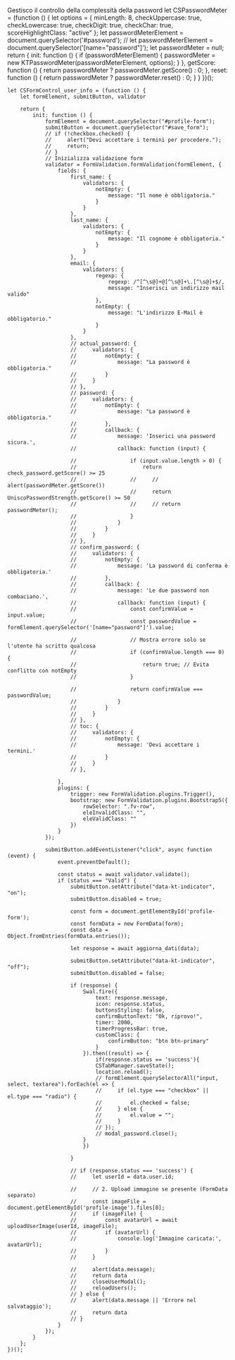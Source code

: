 Gestisco il controllo della complessità della password
    let CSPasswordMeter = (function () {
        let  options = {
            minLength: 8,
            checkUppercase: true,
            checkLowercase: true,
            checkDigit: true,
            checkChar: true,
            scoreHighlightClass: "active"
        };
        let passwordMeterElement = document.querySelector('#password');
        // let passwordMeterElement = document.querySelector('[name="password"]');
        let passwordMeter = null;
        return {
            init: function () {
                if (passwordMeterElement) {
                    passwordMeter = new KTPasswordMeter(passwordMeterElement, options);
                }
            },
            getScore: function () {
                return passwordMeter ? passwordMeter.getScore() : 0;
            },
            reset: function () {
                return passwordMeter ? passwordMeter.reset() : 0;
            }
        }
    })();



    let CSFormControl_user_info = (function () {
        let formElement, submitButton, validator

        return {
            init: function () {
                formElement = document.querySelector("#profile-form");
                submitButton = document.querySelector("#save_form");
                // if (!checkbox.checked) {
                //     alert("Devi accettare i termini per procedere.");
                //     return;
                // }
                // Inizializza validazione form
                validator = FormValidation.formValidation(formElement, {
                    fields: {
                        first_name: {
                            validators: {
                                notEmpty: {
                                    message: "Il nome è obbligatoria."
                                }
                            }
                        },
                        last_name: {
                            validators: {
                                notEmpty: {
                                    message: "Il cognome è obbligatoria."
                                }
                            }
                        },
                        email: {
                            validators: {
                                regexp: {
                                    regexp: /^[^\s@]+@[^\s@]+\.[^\s@]+$/,
                                    message: "Inserisci un indirizzo mail valido"
                                },
                                notEmpty: {
                                    message: "L'indirizzo E-Mail è obbligatorio."
                                }
                            }
                        },
                        // actual_password: {
                        //     validators: {
                        //         notEmpty: {
                        //             message: "La password è obbligatoria."
                        //         }
                        //     }
                        // },
                        // password: {
                        //     validators: {
                        //         notEmpty: {
                        //             message: "La password è obbligatoria."
                        //         },
                        //         callback: {
                        //             message: 'Inserici una password sicura.',
                        //             callback: function (input) {
                                        
                        //                 if (input.value.length > 0) {
                        //                     return check_password.getScore() >= 25
                        //                 //     // alert(passwordMeter.getScore())
                        //                 //     return UniscoPasswordStrength.getScore() >= 50
                        //                 //     // return passwordMeter();
                        //                 }
                        //             }
                        //         }
                        //     }
                        // },
                        // confirm_password: {
                        //     validators: {
                        //         notEmpty: {
                        //             message: 'La password di conferma è obbligatoria.'
                        //         },
                        //         callback: {
                        //             message: 'Le due password non combaciano.',
                        //             callback: function (input) {
                        //                 const confirmValue = input.value;
                        //                 const passwordValue = formElement.querySelector('[name="password"]').value;

                        //                 // Mostra errore solo se l'utente ha scritto qualcosa
                        //                 if (confirmValue.length === 0) {
                        //                     return true; // Evita conflitto con notEmpty
                        //                 }

                        //                 return confirmValue === passwordValue;
                        //             }
                        //         }
                        //     }
                        // },
                        // toc: {
                        //     validators: {
                        //         notEmpty: {
                        //             message: 'Devi accettare i termini.'
                        //         }
                        //     }
                        // },
                        
                    },
                    plugins: {
                        trigger: new FormValidation.plugins.Trigger(),
                        bootstrap: new FormValidation.plugins.Bootstrap5({
                            rowSelector: ".fv-row",
                            eleInvalidClass: "",
                            eleValidClass: ""
                        })
                    }
                });

                submitButton.addEventListener("click", async function (event) {
                    event.preventDefault();

                    const status = await validator.validate();
                    if (status === "Valid") {
                        submitButton.setAttribute("data-kt-indicator", "on");
                        submitButton.disabled = true;

                        const form = document.getElementById('profile-form');
                        const formData = new FormData(form);
                        const data = Object.fromEntries(formData.entries());

                        let response = await aggiorna_dati(data);

                        submitButton.setAttribute("data-kt-indicator", "off");
                        submitButton.disabled = false;

                        if (response) {
                            Swal.fire({
                                text: response.message,
                                icon: response.status,
                                buttonsStyling: false,
                                confirmButtonText: "Ok, riprovo!",
                                timer: 2000,
                                timerProgressBar: true,
                                customClass: {
                                    confirmButton: "btn btn-primary"
                                }
                            }).then((result) => {
                                if(response.status == 'success'){
                                CSTabManager.saveState();
                                location.reload();
                                // formElement.querySelectorAll("input, select, textarea").forEach(el => {
                                //     if (el.type === "checkbox" || el.type === "radio") {
                                //         el.checked = false;
                                //     } else {
                                //         el.value = "";
                                //     }
                                // });
                                // modal_password.close();
                            }
                            })
                            
                        }

                        // if (response.status === 'success') {
                        //     let userId = data.user.id;
                            
                        //     // 2. Upload immagine se presente (FormData separato)
                        //     const imageFile = document.getElementById('profile-image').files[0];
                        //     if (imageFile) {
                        //         const avatarUrl = await uploadUserImage(userId, imageFile);
                        //         if (avatarUrl) {
                        //             console.log('Immagine caricata:', avatarUrl);
                        //         }
                        //     }
                            
                        //     alert(data.message);
                        //     return data
                        //     closeUserModal();
                        //     reloadUsers();
                        // } else {
                        //     alert(data.message || 'Errore nel salvataggio');
                        //     return data
                        // }
                    }
                });
            }
        };
    })();